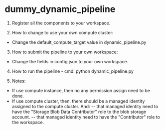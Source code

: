 # dummy_dynamic_pipeline
1. Register all the components to your workspace.

2. How to change to use your own compute cluster:
- Change the default_compute_target value in dynamic_pipeline.py

3. How to submit the pipeline to your own workspace:
- Change the fields in config.json to your own workspace.

4. How to run the pipeline - cmd: python dynamic_pipeline.py

5. Notes:
- If use compute instance, then no any permission assign need to be done.
- If use compute cluster, then: there should be a managed identity assigned to the compute cluster. And:
-- that managed identity need to have the "Storage Blob Data Contributor" role to the blob storage account.
-- that managed identity need to have the "Contributor" role to the workspace.